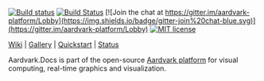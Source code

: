 [![Build status](https://ci.appveyor.com/api/projects/status/atfxw731hk4bt4xd?svg=true)](https://ci.appveyor.com/project/stefanmaierhofer/aardvark-docs)
[![Build Status](https://travis-ci.org/aardvark-platform/aardvark.docs.svg?branch=master)](https://travis-ci.org/aardvark-platform/aardvark.docs)
[![Join the chat at https://gitter.im/aardvark-platform/Lobby](https://img.shields.io/badge/gitter-join%20chat-blue.svg)](https://gitter.im/aardvark-platform/Lobby)
[![MIT license](http://img.shields.io/badge/license-MIT-brightgreen.svg)](http://opensource.org/licenses/MIT)


[Wiki](https://github.com/aardvarkplatform/aardvark.docs/wiki) | 
[Gallery](https://github.com/aardvarkplatform/aardvark.docs/wiki/Gallery) | 
[Quickstart](https://github.com/aardvarkplatform/aardvark.docs/wiki/Quickstart-Windows) | 
[Status](https://github.com/aardvarkplatform/aardvark.docs/wiki/Status)

Aardvark.Docs is part of the open-source [Aardvark platform](https://github.com/aardvark-platform/aardvark.docs/wiki) for visual computing, real-time graphics and visualization.

